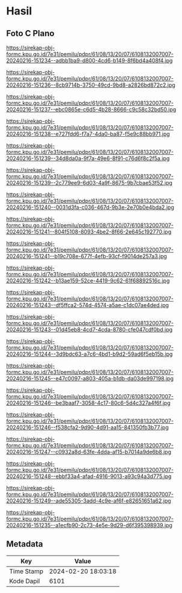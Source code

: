 # Hasil

## Foto C Plano

https://sirekap-obj-formc.kpu.go.id/7e31/pemilu/pdpr/61/08/13/20/07/6108132007007-20240216-151234--adbb1ba9-d800-4cd6-b149-8f6bd4a408f4.jpg

https://sirekap-obj-formc.kpu.go.id/7e31/pemilu/pdpr/61/08/13/20/07/6108132007007-20240216-151236--8cb9714b-3750-49cd-9bd8-a2826bd872c2.jpg

https://sirekap-obj-formc.kpu.go.id/7e31/pemilu/pdpr/61/08/13/20/07/6108132007007-20240216-151237--ebc0865e-c6d5-4b28-8666-c9c58c32bd50.jpg

https://sirekap-obj-formc.kpu.go.id/7e31/pemilu/pdpr/61/08/13/20/07/6108132007007-20240216-151238--e727fdd6-f7a7-4da0-ba87-f5e9c88bb971.jpg

https://sirekap-obj-formc.kpu.go.id/7e31/pemilu/pdpr/61/08/13/20/07/6108132007007-20240216-151239--34d8da0a-9f7a-49e6-8f91-c76d6f8c2f5a.jpg

https://sirekap-obj-formc.kpu.go.id/7e31/pemilu/pdpr/61/08/13/20/07/6108132007007-20240216-151239--2c779ee9-6d03-4a9f-8675-9b7cbae53f52.jpg

https://sirekap-obj-formc.kpu.go.id/7e31/pemilu/pdpr/61/08/13/20/07/6108132007007-20240216-151240--0031d3fa-c036-467d-9b3e-2e70b0e4bda2.jpg

https://sirekap-obj-formc.kpu.go.id/7e31/pemilu/pdpr/61/08/13/20/07/6108132007007-20240216-151241--804f5108-8093-4be2-8f66-2e645c192770.jpg

https://sirekap-obj-formc.kpu.go.id/7e31/pemilu/pdpr/61/08/13/20/07/6108132007007-20240216-151241--b19c708e-677f-4efb-93cf-f9014de257a3.jpg

https://sirekap-obj-formc.kpu.go.id/7e31/pemilu/pdpr/61/08/13/20/07/6108132007007-20240216-151242--b13ae159-52ce-4419-9c62-61f68892516c.jpg

https://sirekap-obj-formc.kpu.go.id/7e31/pemilu/pdpr/61/08/13/20/07/6108132007007-20240216-151243--df5ffca2-574d-4574-a5ae-c1dc07ae4ded.jpg

https://sirekap-obj-formc.kpu.go.id/7e31/pemilu/pdpr/61/08/13/20/07/6108132007007-20240216-151243--01d45eb8-4cd7-4cda-8780-cfe047cdf0bd.jpg

https://sirekap-obj-formc.kpu.go.id/7e31/pemilu/pdpr/61/08/13/20/07/6108132007007-20240216-151244--3d9bdc63-a7c6-4bd1-b9d2-59ad6f5eb15b.jpg

https://sirekap-obj-formc.kpu.go.id/7e31/pemilu/pdpr/61/08/13/20/07/6108132007007-20240216-151245--e47c0097-a803-405a-b1db-da03de997198.jpg

https://sirekap-obj-formc.kpu.go.id/7e31/pemilu/pdpr/61/08/13/20/07/6108132007007-20240216-151246--be3baaf7-3058-4c17-80c6-5d4c327a4f6f.jpg

https://sirekap-obj-formc.kpu.go.id/7e31/pemilu/pdpr/61/08/13/20/07/6108132007007-20240216-151246--f538cfa2-9d90-4d91-aa15-841350fb3b77.jpg

https://sirekap-obj-formc.kpu.go.id/7e31/pemilu/pdpr/61/08/13/20/07/6108132007007-20240216-151247--c0932a8d-63fe-4dda-af15-b7014a9de6b8.jpg

https://sirekap-obj-formc.kpu.go.id/7e31/pemilu/pdpr/61/08/13/20/07/6108132007007-20240216-151248--ebbf33a4-afad-4916-9013-a93c94a3d775.jpg

https://sirekap-obj-formc.kpu.go.id/7e31/pemilu/pdpr/61/08/13/20/07/6108132007007-20240216-151249--ade55305-3add-4c9e-af6f-e82651651a62.jpg

https://sirekap-obj-formc.kpu.go.id/7e31/pemilu/pdpr/61/08/13/20/07/6108132007007-20240216-151235--a1ecfb90-2c73-4e5e-9d29-d6f395398939.jpg


## Metadata

| Key        | Value               |
| ---------- | ------------------- |
| Time Stamp | 2024-02-20 18:03:18 |
| Kode Dapil | 6101                |



